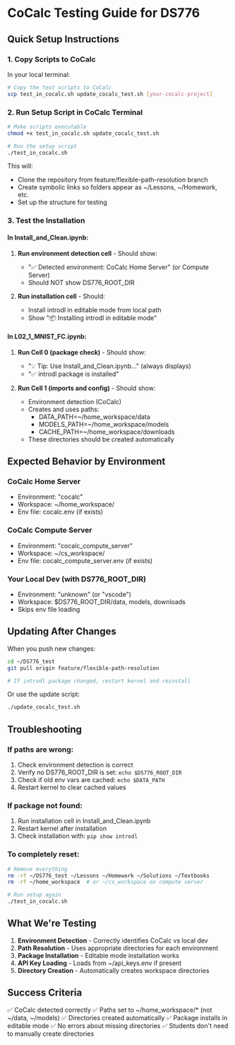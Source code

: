 # CoCalc Testing Guide for DS776

## Quick Setup Instructions

### 1. Copy Scripts to CoCalc
In your local terminal:
```bash
# Copy the test scripts to CoCalc
scp test_in_cocalc.sh update_cocalc_test.sh [your-cocalc-project]
```

### 2. Run Setup Script in CoCalc Terminal
```bash
# Make scripts executable
chmod +x test_in_cocalc.sh update_cocalc_test.sh

# Run the setup script
./test_in_cocalc.sh
```

This will:
- Clone the repository from feature/flexible-path-resolution branch
- Create symbolic links so folders appear as ~/Lessons, ~/Homework, etc.
- Set up the structure for testing

### 3. Test the Installation

#### In Install_and_Clean.ipynb:
1. **Run environment detection cell** - Should show:
   - "✅ Detected environment: CoCalc Home Server" (or Compute Server)
   - Should NOT show DS776_ROOT_DIR

2. **Run installation cell** - Should:
   - Install introdl in editable mode from local path
   - Show "📦 Installing introdl in editable mode"

#### In L02_1_MNIST_FC.ipynb:
1. **Run Cell 0 (package check)** - Should show:
   - "💡 Tip: Use Install_and_Clean.ipynb..." (always displays)
   - "✅ introdl package is installed"

2. **Run Cell 1 (imports and config)** - Should show:
   - Environment detection (CoCalc)
   - Creates and uses paths:
     - DATA_PATH=~/home_workspace/data
     - MODELS_PATH=~/home_workspace/models
     - CACHE_PATH=~/home_workspace/downloads
   - These directories should be created automatically

## Expected Behavior by Environment

### CoCalc Home Server
- Environment: "cocalc"
- Workspace: ~/home_workspace/
- Env file: cocalc.env (if exists)

### CoCalc Compute Server
- Environment: "cocalc_compute_server"
- Workspace: ~/cs_workspace/
- Env file: cocalc_compute_server.env (if exists)

### Your Local Dev (with DS776_ROOT_DIR)
- Environment: "unknown" (or "vscode")
- Workspace: $DS776_ROOT_DIR/data, models, downloads
- Skips env file loading

## Updating After Changes

When you push new changes:
```bash
cd ~/DS776_test
git pull origin feature/flexible-path-resolution

# If introdl package changed, restart kernel and reinstall
```

Or use the update script:
```bash
./update_cocalc_test.sh
```

## Troubleshooting

### If paths are wrong:
1. Check environment detection is correct
2. Verify no DS776_ROOT_DIR is set: `echo $DS776_ROOT_DIR`
3. Check if old env vars are cached: `echo $DATA_PATH`
4. Restart kernel to clear cached values

### If package not found:
1. Run installation cell in Install_and_Clean.ipynb
2. Restart kernel after installation
3. Check installation with: `pip show introdl`

### To completely reset:
```bash
# Remove everything
rm -rf ~/DS776_test ~/Lessons ~/Homework ~/Solutions ~/Textbooks
rm -rf ~/home_workspace  # or ~/cs_workspace on compute server

# Run setup again
./test_in_cocalc.sh
```

## What We're Testing

1. **Environment Detection** - Correctly identifies CoCalc vs local dev
2. **Path Resolution** - Uses appropriate directories for each environment
3. **Package Installation** - Editable mode installation works
4. **API Key Loading** - Loads from ~/api_keys.env if present
5. **Directory Creation** - Automatically creates workspace directories

## Success Criteria

✅ CoCalc detected correctly
✅ Paths set to ~/home_workspace/* (not ~/data, ~/models)
✅ Directories created automatically
✅ Package installs in editable mode
✅ No errors about missing directories
✅ Students don't need to manually create directories